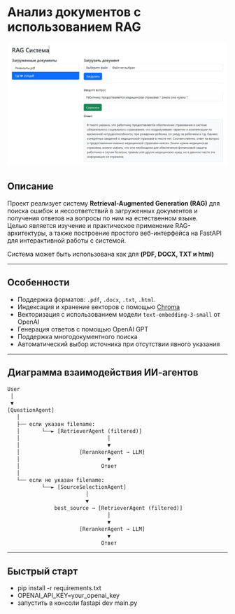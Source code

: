 # Анализ документов с использованием RAG

![Интерфейс](./assets/demo.png)

## Описание

Проект реализует систему **Retrieval-Augmented Generation (RAG)** для поиска ошибок и несоответствий в загруженных документов и получения ответов на вопросы по ним на естественном языке.  
Целью является изучение и практическое применение RAG-архитектуры, а также построение простого веб-интерфейса на FastAPI для интерактивной работы с системой.

Система может быть использована как для **(PDF, DOCX, TXT и html)**

---

## Особенности

- Поддержка форматов: `.pdf`, `.docx`, `.txt`, `.html`.
- Индексация и хранение векторов с помощью [Chroma](https://www.trychroma.com/)
- Векторизация с использованием модели `text-embedding-3-small` от OpenAI
- Генерация ответов с помощью OpenAI GPT
- Поддержка многодокументного поиска
- Автоматический выбор источника при отсутствии явного указания

---

## Диаграмма взаимодействия ИИ-агентов

```
User
 │
 ▼
[QuestionAgent]
   │
   ├── если указан filename:
   │       └──► [RetrieverAgent (filtered)]
   │                            │
   │                            ▼
   │                   [RerankerAgent → LLM]
   │                            ▼
   │                          Ответ
   │
   └── если не указан filename:
           └──► [SourceSelectionAgent]
                         │
                         ▼
               best_source → [RetrieverAgent (filtered)]
                                │
                                ▼
                       [RerankerAgent → LLM]
                                ▼
                              Ответ
```
---

## Быстрый старт
- pip install -r requirements.txt
- OPENAI_API_KEY=your_openai_key
- запустить в консоли fastapi dev main.py     